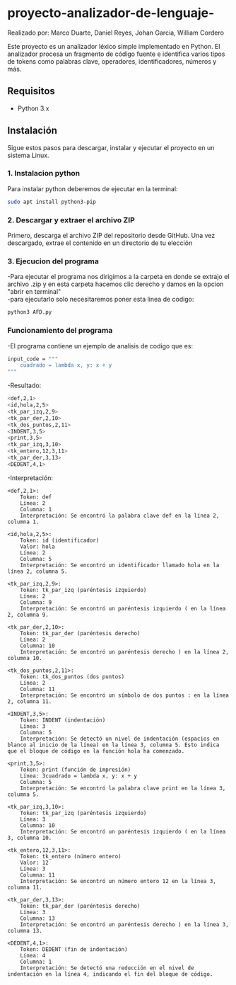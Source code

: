 # proyecto-analizador-de-lenguaje-
Realizado por: Marco Duarte, Daniel Reyes, Johan Garcia, William Cordero


Este proyecto es un analizador léxico simple implementado en Python. El analizador procesa un fragmento de código fuente e identifica varios tipos de tokens como palabras clave, operadores, identificadores, números y más.

## Requisitos

- Python 3.x

## Instalación

Sigue estos pasos para descargar, instalar y ejecutar el proyecto en un sistema Linux.

### 1. Instalacion python

Para instalar python deberemos de ejecutar en la terminal:
```bash
sudo apt install python3-pip
```

### 2. Descargar y extraer el archivo ZIP

Primero, descarga el archivo ZIP del repositorio desde GitHub. Una vez descargado, extrae el contenido en un directorio de tu elección

### 3. Ejecucion del programa

-Para ejecutar el programa nos dirigimos a la carpeta en donde se extrajo el archivo .zip y en esta carpeta hacemos clic derecho y damos en la opcion "abrir en terminal" <br/> 
-para ejecutarlo solo necesitaremos poner esta linea de codigo: 

```bash
python3 AFD.py
```
### Funcionamiento del programa
-El programa contiene un ejemplo de analisis de codigo que es:

```bash
input_code = """
    cuadrado = lambda x, y: x + y
"""
```

-Resultado:

```bash
<def,2,1>
<id,hola,2,5>
<tk_par_izq,2,9>
<tk_par_der,2,10>
<tk_dos_puntos,2,11>
<INDENT,3,5>
<print,3,5>
<tk_par_izq,3,10>
<tk_entero,12,3,11>
<tk_par_der,3,13>
<DEDENT,4,1>

```

-Interpretación:

    <def,2,1>:
        Token: def
        Línea: 2
        Columna: 1
        Interpretación: Se encontró la palabra clave def en la línea 2, columna 1.

    <id,hola,2,5>:
        Token: id (identificador)
        Valor: hola
        Línea: 2
        Columna: 5
        Interpretación: Se encontró un identificador llamado hola en la línea 2, columna 5.

    <tk_par_izq,2,9>:
        Token: tk_par_izq (paréntesis izquierdo)
        Línea: 2
        Columna: 9
        Interpretación: Se encontró un paréntesis izquierdo ( en la línea 2, columna 9.

    <tk_par_der,2,10>:
        Token: tk_par_der (paréntesis derecho)
        Línea: 2
        Columna: 10
        Interpretación: Se encontró un paréntesis derecho ) en la línea 2, columna 10.

    <tk_dos_puntos,2,11>:
        Token: tk_dos_puntos (dos puntos)
        Línea: 2
        Columna: 11
        Interpretación: Se encontró un símbolo de dos puntos : en la línea 2, columna 11.

    <INDENT,3,5>:
        Token: INDENT (indentación)
        Línea: 3
        Columna: 5
        Interpretación: Se detectó un nivel de indentación (espacios en blanco al inicio de la línea) en la línea 3, columna 5. Esto indica que el bloque de código en la función hola ha comenzado.

    <print,3,5>:
        Token: print (función de impresión)
        Línea: 3cuadrado = lambda x, y: x + y
        Columna: 5
        Interpretación: Se encontró la palabra clave print en la línea 3, columna 5.

    <tk_par_izq,3,10>:
        Token: tk_par_izq (paréntesis izquierdo)
        Línea: 3
        Columna: 10
        Interpretación: Se encontró un paréntesis izquierdo ( en la línea 3, columna 10.

    <tk_entero,12,3,11>:
        Token: tk_entero (número entero)
        Valor: 12
        Línea: 3
        Columna: 11
        Interpretación: Se encontró un número entero 12 en la línea 3, columna 11.

    <tk_par_der,3,13>:
        Token: tk_par_der (paréntesis derecho)
        Línea: 3
        Columna: 13
        Interpretación: Se encontró un paréntesis derecho ) en la línea 3, columna 13.

    <DEDENT,4,1>:
        Token: DEDENT (fin de indentación)
        Línea: 4
        Columna: 1
        Interpretación: Se detectó una reducción en el nivel de indentación en la línea 4, indicando el fin del bloque de código.




